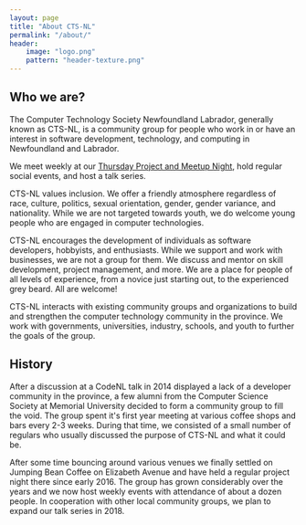 ```yaml
---
layout: page
title: "About CTS-NL"
permalink: "/about/"
header:
    image: "logo.png"
    pattern: "header-texture.png"
---
```


## Who we are?

The Computer Technology Society Newfoundland Labrador, generally known as CTS-NL, is a community group for people who
work in or have an interest in software development, technology, and computing in Newfoundland and Labrador.

We meet weekly at our [Thursday Project and Meetup Night][1], hold regular social events, and host a talk series.

CTS-NL values inclusion. We offer a friendly atmosphere regardless of race, culture, politics, sexual orientation,
gender, gender variance, and nationality. While we are not targeted towards youth, we do welcome young people who are
engaged in computer technologies. 

CTS-NL encourages the development of individuals as software developers, hobbyists, and enthusiasts. While we support
and work with businesses, we are not a group for them. We discuss and mentor on skill development, project management,
and more. We are a place for people of all levels of experience, from a novice just starting out, to the experienced
grey beard. All are welcome!

CTS-NL interacts with existing community groups and organizations to build and strengthen the computer technology
community in the province. We work with governments, universities, industry, schools, and youth to further the goals of
the group.

## History

After a discussion at a CodeNL talk in 2014 displayed a lack of a developer community in the province, a few alumni from
the Computer Science Society at Memorial University decided to form a community group to fill the void. The group spent
it's first year meeting at various coffee shops and bars every 2-3 weeks. During that time, we consisted of a small
number of regulars who usually discussed the purpose of CTS-NL and what it could be.

After some time bouncing around various venues we finally settled on Jumping Bean Coffee on Elizabeth Avenue and have 
held a regular project night there since early 2016. The group has grown  considerably over the years and we now host
weekly events with attendance of about a dozen people. In cooperation with other local community groups, we plan to
expand our talk series in 2018.

[1]:https://ctsnl.ca/news/2023/07/27/meetup-new-location.html
